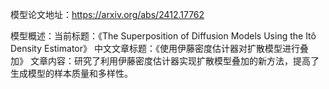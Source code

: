 模型论文地址：https://arxiv.org/abs/2412.17762

模型概述：当前标题：《The Superposition of Diffusion Models Using the Itô Density Estimator》
中文文章标题：《使用伊藤密度估计器对扩散模型进行叠加》
文章内容：研究了利用伊藤密度估计器实现扩散模型叠加的新方法，提高了生成模型的样本质量和多样性。
